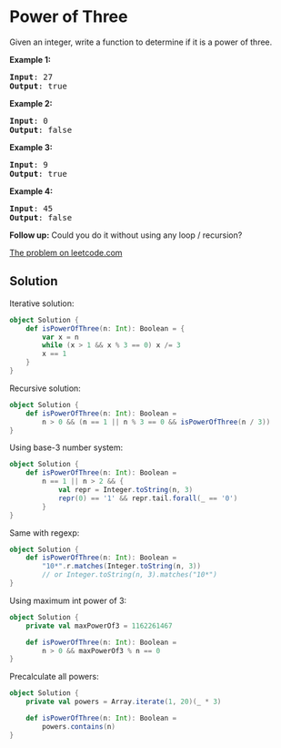 # Power of Three

Given an integer, write a function to determine if it is a power of three.

**Example 1:**
<pre>
<b>Input</b>: 27
<b>Output</b>: true
</pre>

**Example 2:**
<pre>
<b>Input</b>: 0
<b>Output</b>: false
</pre>

**Example 3:**
<pre>
<b>Input</b>: 9
<b>Output</b>: true
</pre>

**Example 4:**
<pre>
<b>Input</b>: 45
<b>Output</b>: false
</pre>

**Follow up:**
Could you do it without using any loop / recursion?

[The problem on leetcode.com](https://leetcode.com/problems/power-of-three/)

## Solution

Iterative solution:

```scala
object Solution {
    def isPowerOfThree(n: Int): Boolean = {
        var x = n
        while (x > 1 && x % 3 == 0) x /= 3
        x == 1
    }
}
```

Recursive solution:

```scala
object Solution {
    def isPowerOfThree(n: Int): Boolean =
        n > 0 && (n == 1 || n % 3 == 0 && isPowerOfThree(n / 3))
}
```

Using base-3 number system:

```scala
object Solution {
    def isPowerOfThree(n: Int): Boolean =
        n == 1 || n > 2 && {
            val repr = Integer.toString(n, 3)
            repr(0) == '1' && repr.tail.forall(_ == '0')
        }
}
```

Same with regexp:

```scala
object Solution {
    def isPowerOfThree(n: Int): Boolean =
        "10*".r.matches(Integer.toString(n, 3))
		// or Integer.toString(n, 3).matches("10*")
}
```

Using maximum int power of 3:

```scala
object Solution {
    private val maxPowerOf3 = 1162261467

    def isPowerOfThree(n: Int): Boolean =
        n > 0 && maxPowerOf3 % n == 0
}
```

Precalculate all powers:

```scala
object Solution {
    private val powers = Array.iterate(1, 20)(_ * 3)

    def isPowerOfThree(n: Int): Boolean =
        powers.contains(n)
}
```
